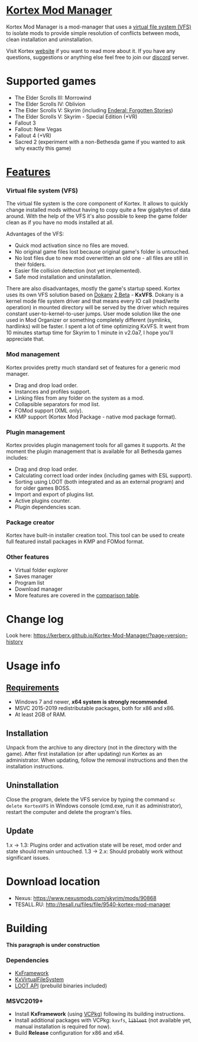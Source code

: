 # [Kortex Mod Manager](https://kerberx.github.io/Kortex-Mod-Manager/?page=home)
Kortex Mod Manager is a mod-manager that uses a [virtual file system (VFS)](https://github.com/KerberX/KxVirtualFileSystem) to isolate mods to provide simple resolution of conflicts between mods, clean installation and uninstallation.

Visit Kortex [website](https://kerberx.github.io/Kortex-Mod-Manager) if you want to read more about it. If you have any questions, suggestions or anything else feel free to join our [discord](https://discord.gg/ZyzWjYj) server.

# Supported games
- The Elder Scrolls III: Morrowind
- The Elder Scrolls IV: Oblivion
- The Elder Scrolls V: Skyrim (including [Enderal: Forgotten Stories](https://enderal.com))
- The Elder Scrolls V: Skyrim - Special Edition (+VR)
- Fallout 3
- Fallout: New Vegas
- Fallout 4 (+VR)
- Sacred 2 (experiment with a non-Bethesda game if you wanted to ask why exactly this game)

# [Features](https://kerberx.github.io/Kortex-Mod-Manager/?page=features)

### Virtual file system (VFS)
The virtual file system is the core component of Kortex. It allows to quickly change installed mods without having to copy quite a few gigabytes of data around. With the help of the VFS it's also possible to keep the game folder clean as if you have no mods installed at all.

Advantages of the VFS:
- Quick mod activation since no files are moved.
- No original game files lost because original game's folder is untouched.
- No lost files due to new mod overwritten an old one - all files are still in their folders.
- Easier file collision detection (not yet implemented).
- Safe mod installation and uninstallation.

There are also disadvantages, mostly the game's startup speed. Kortex uses its own VFS solution based on [Dokany](https://github.com/dokan-dev/dokany) [2 Beta](https://github.com/dokan-dev/dokany/releases/tag/v2.0.0-BETA1) - **KxVFS**. Dokany is a kernel mode file system driver and that means every IO call (read/write operation) in mounted directory will be served by the driver which requires constant user-to-kernel-to-user jumps. User mode solution like the one used in Mod Organizer or something completely different (symlinks, hardlinks) will be faster. I spent a lot of time optimizing KxVFS. It went from 10 minutes startup time for Skyrim to 1 minute in v2.0a7, I hope you'll appreciate that.

### Mod management
Kortex provides pretty much standard set of features for a generic mod manager.
- Drag and drop load order.
- Instances and profiles support.
- Linking files from any folder on the system as a mod.
- Collapsible separators for mod list.
- FOMod support (XML only).
- KMP support (Kortex Mod Package - native mod package format).

### Plugin management
Kortex provides plugin management tools for all games it supports. At the moment the plugin management that is available for all Bethesda games includes:
- Drag and drop load order.
- Calculating correct load order index (including games with ESL support).
- Sorting using LOOT (both integrated and as an external program) and for older games BOSS.
- Import and export of plugins list.
- Active plugins counter.
- Plugin dependencies scan.

### Package creator
Kortex have built-in installer creation tool. This tool can be used to create full featured install packages in KMP and FOMod format.

### Other features
- Virtual folder explorer
- Saves manager
- Program list
- Download manager
- More features are covered in the [comparison table](https://kerberx.github.io/Kortex-Mod-Manager/?page=comparison).

# Change log
Look here: https://kerberx.github.io/Kortex-Mod-Manager/?page=version-history

# Usage info
## [Requirements](https://kerberx.github.io/Kortex-Mod-Manager/?page=requirements)
- Windows 7 and newer, **x64 system is strongly recommended**.
- MSVC 2015-2019 redistributable packages, both for x86 and x86.
- At least 2GB of RAM.

## Installation
Unpack from the archive to any directory (not in the directory with the game). After first installation (or after updating) run Kortex as an administrator. When updating, follow the removal instructions and then the installation instructions.

## Uninstallation
Close the program, delete the VFS service by typing the command `sc delete KortexVFS` in Windows console (cmd.exe, run it as administrator), restart the computer and delete the program's files.

## Update
1.x -> 1.3: Plugins order and activation state will be reset, mod order and state should remain untouched.
1.3 -> 2.x: Should probably work without significant issues.

# Download location
- Nexus: https://www.nexusmods.com/skyrim/mods/90868
- TESALL.RU: http://tesall.ru/files/file/9540-kortex-mod-manager

# Building
**This paragraph is under construction**

### Dependencies
- [KxFramework](https://github.com/KerberX/KxFramework)
- [KxVirtualFileSystem](https://github.com/KerberX/KxVirtualFileSystem)
- [LOOT API](https://github.com/loot/loot-api) (prebuild binaries included)

### MSVC2019+
- Install **KxFramework** (using [VCPkg](https://github.com/microsoft/vcpkg)) following its building instructions.
- Install additional packages with VCPkg: `kxvfs`, ~~`libloot`~~ (not available yet, manual installation is required for now).
- Build **Release** configuration for x86 and x64.
